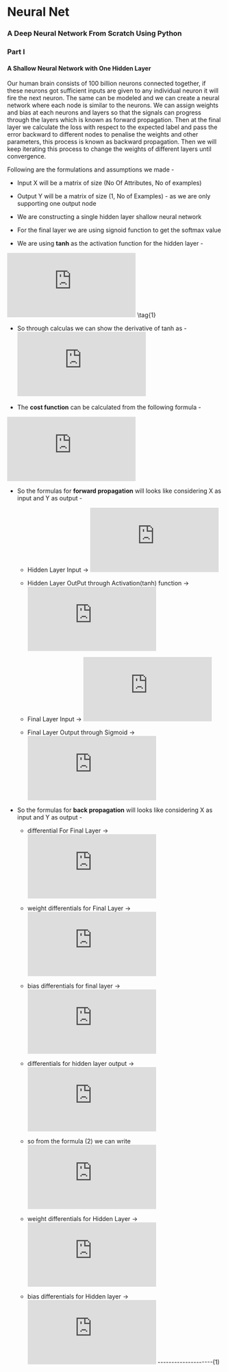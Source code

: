 # Neural Net
### A Deep Neural Network From Scratch Using Python

### Part I 
#### A Shallow Neural Network with One Hidden Layer

Our human brain consists of 100 billion neurons connected together, if these neurons got sufficient inputs are given to any individual neuron it will fire the next neuron. The same can be modeled and we can create a neural network where each node is similar to the neurons. We can assign weights and bias at each neurons and layers so that the signals can progress through the layers which is known as forward propagation. Then at the final layer we calculate the loss with respect to the expected label and pass the error backward to different nodes to penalise the weights and other parameters, this process is known as backward propagation. Then we will keep iterating this process to change the weights of different layers until convergence.

Following are the formulations and assumptions we made -

* Input X will be a matrix of size (No Of Attributes, No of examples)
* Output Y will be a matrix of size (1, No of Examples) - as we are only supporting one output node 
* We are constructing a single hidden layer shallow neural network  

* For the final layer we are using signoid function to get the softmax value  

* We are using **tanh** as the activation function for the hidden layer -

![](https://latex.codecogs.com/gif.latex?g%28z%29%20%3D%20tanh%28z%29%20%3D%20%5Cfrac%7Be%5Ez%20-%20e%5E%7B-z%7D%7D%7Be%5Ez%20+%20e%5E%7B-z%7D%7D)  \tag{1}

  -  So through calculas we can show the derivative of tanh as -
![](https://latex.codecogs.com/png.latex?%7Bg%7D%27%28z%29%20%3D%201%20-%20%7Btanh%28z%29%7D%5E2%20%3D%201%20-%20%7Bg%28z%29%7D%5E2)


* The **cost function** can be calculated from the following formula - 

![](https://latex.codecogs.com/png.latex?-%5Cfrac%7B1%7D%7Bm%7D%20%5Csum%5Climits_%7Bi%20%3D%201%7D%5E%7Bm%7D%28y%5E%7B%28i%29%7D%5Clog%5Cleft%28a%5E%7B%28i%29%7D%5Cright%29%20+%20%281-y%5E%7B%28i%29%7D%29%5Clog%5Cleft%281-%20a%5E%7B%28i%29%7D%5Cright%29%29)

* So the formulas for **forward propagation** will looks like considering X as input and Y as output -  


    - Hidden Layer Input ->
![](https://latex.codecogs.com/png.latex?Z%5E%7B%281%29%7D%20%3D%20W%5E%7B%281%29%7DX%20+%20b%5E%7B%281%29%7D)

    - Hidden Layer OutPut through Activation(tanh) function ->
![](https://latex.codecogs.com/png.latex?A%5E%7B%281%29%7D%20%3D%20g%5E%7B%281%29%7D%28Z%5E%7B%281%29%7D%29%20%3D%20tanh%28Z%5E%7B%281%29%7D%29)

    - Final Layer Input ->
![](https://latex.codecogs.com/png.latex?Z%5E%7B%282%29%7D%20%3D%20W%5E%7B%282%29%7DA%5E%7B%281%29%7D%20+%20b%5E%7B%282%29%7D)

    - Final Layer Output through Sigmoid ->
![](https://latex.codecogs.com/png.latex?Y%20%3D%20A%5E%7B%282%29%7D%20%3D%20g%5E%7B%282%29%7D%28Z%5E%7B%282%29%7D%29%20%3D%20sigmoid%28Z%5E%7B%282%29%7D%29)


* So the formulas for **back propagation** will looks like considering X as input and Y as output -


    - differential For Final Layer -> 
![](https://latex.codecogs.com/png.latex?dZ%5E%7B%282%29%7D%20%3D%20A%5E%7B%282%29%7D%20-%20Y)

    - weight differentials for Final Layer -> 
![](https://latex.codecogs.com/png.latex?dW%5E%7B%282%29%7D%20%3D%20dZ%5E%7B%282%29%7D%20%28A%5E%7B%281%29%7D%29%5E%7BT%7D)

    - bias differentials for final layer -> 
![](https://latex.codecogs.com/png.latex?db%5E%7B%282%29%7D%20%3D%20dZ%5E%7B%282%29%7D)

    - differentials for hidden layer output -> 
![](https://latex.codecogs.com/png.latex?dZ%5E%7B%281%29%7D%20%3D%20%28W%5E%7B%282%29%7D%29%5E%7B%28T%29%7DdZ%5E%7B%282%29%7D%20*%20%7Bg%5E%7B%281%29%7D%7D%27%28Z%5E%7B%281%29%7D%29)
    - so from the formula (2) we can write 
![](https://latex.codecogs.com/png.latex?dZ%5E%7B%281%29%7D%20%3D%20%28W%5E%7B%282%29%7D%29%5E%7B%28T%29%7DdZ%5E%7B%282%29%7D%20*%20%281%20-%20%28g%5E%7B%281%29%7D%28Z%29%29%5E%7B2%7D%29%20%3D%20%28W%5E%7B%282%29%7D%29%5E%7B%28T%29%7DdZ%5E%7B%282%29%7D%20*%20%281%20-%20%28A%5E%7B%281%29%7D%29%5E%7B2%7D%29)

    - weight differentials for Hidden Layer ->
![](https://latex.codecogs.com/png.latex?dW%5E%7B%281%29%7D%20%3D%20dZ%5E%7B%281%29%7D%20%28X%5E%7B%281%29%7D%29%5E%7BT%7D)

    - bias differentials for Hidden layer ->
    ![](https://latex.codecogs.com/png.latex?db%5E%7B%281%29%7D%20%3D%20dZ%5E%7B%281%29%7D)
    --------------------(1)

